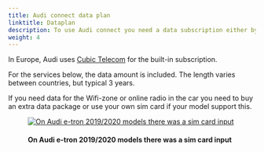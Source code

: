 ```yaml
---
title: Audi connect data plan
linktitle: Dataplan
description: To use Audi connect you need a data subscription either by using your own sim card in the car on some models or via the built-in data subscription in the car.
weight: 4
---
```

<!-- markdownlint-disable MD033 -->
In Europe, Audi uses [Cubic Telecom](https://audi.cubictelecom.com/en/) for the built-in subscription.

For the services below, the data amount is included. The length varies between countries, but typical 3 years.

If you need data for the Wifi-zone or online radio in the car you need to buy an extra data package or use your own sim card if your model support this.

<figure>
    <a href="https://media.electrichasgoneaudi.net/multimedia/technology/audiconnect/dataplan/simport.jpg">
        <img src="https://media.electrichasgoneaudi.net/multimedia/technology/audiconnect/dataplan/simports.jpg"
        class="img-fluid" alt="On Audi e-tron 2019/2020 models there was a sim card input" title="On Audi e-tron 2019/2020 models there was a sim card input">
    </a>
    <figcaption><h4>On Audi e-tron 2019/2020 models there was a sim card input</h4></figcaption>
</figure>
